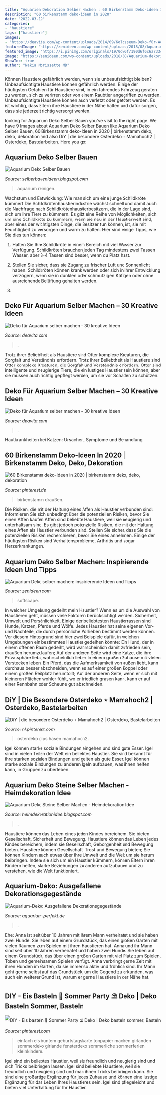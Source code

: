 ```yaml
---
title: "Aquarien Dekoration Selber Machen : 60 Birkenstamm Deko-ideen In 2020"
description: "60 birkenstamm deko-ideen in 2020"
date: "2022-03-19"
categories:
- "haustiere"
tags: ["haustiere"]
images:
- "https://deavita.com/wp-content/uploads/2014/09/Kolosseum-Deko-für-Aquarium-Ideen-Wasserpflanzen-cool-Ton-gemacht.jpg"
featuredImage: "https://zenideen.com/wp-content/uploads/2018/08/Aquarium-dekorieren-rosa-Akzente-600x285.jpg"
featured_image: "https://i.pinimg.com/originals/19/0d/6f/190d6f6c6a733c44ce7a0afd8093096a.jpg"
image: "https://zenideen.com/wp-content/uploads/2018/08/Aquarium-dekorieren-rosa-Akzente-600x285.jpg"
ShowToc: true
author: "Nakia Morissette MD"
---
```



Können Haustiere gefährlich werden, wenn sie unbeaufsichtigt bleiben?
Unbeaufsichtigte Haustiere können gefährlich werden. Einige der häufigsten Gefahren für Haustiere sind, in ein fahrendes Fahrzeug geraten zu werden, sich zu verirren oder von einem Raubtier angegriffen zu werden. Unbeaufsichtigte Haustiere können auch verletzt oder getötet werden. Es ist wichtig, dass Eltern ihre Haustiere in der Nähe halten und dafür sorgen, dass sie jederzeit richtig versorgt werden.

	

		
looking for Aquarium Deko Selber Bauen you've visit to the right page. We have 9 Images about Aquarium Deko Selber Bauen like Aquarium Deko Selber Bauen, 60 Birkenstamm deko-Ideen in 2020 | birkenstamm deko, deko, dekoration and also DiY | die besondere Osterdeko ⋆ Mamahoch2 | Osterdeko, Bastelarbeiten. Here you go:
		
    
## Aquarium Deko Selber Bauen

<img loading=lazy src="https://i.pinimg.com/originals/19/0d/6f/190d6f6c6a733c44ce7a0afd8093096a.jpg" onerror="this.onerror=null;this.src='https://tse3.mm.bing.net/th?id=OIP._iOhY1JmpHyiT3-wpM4QVwHaFj&amp;pid=15.1';" alt="Aquarium Deko Selber Bauen">

_Source: selberbauenideen.blogspot.com_

>aquarium reinigen. 

	

Wachstum und Entwicklung: Wie man sich um eine junge Schildkröte kümmert
Die Schildkrötenhaustierindustrie wächst schnell und damit auch die Nachfrage nach Schildkrötenhaustierbesitzern, die in der Lage sind, sich um ihre Tiere zu kümmern. Es gibt eine Reihe von Möglichkeiten, sich um eine Schildkröte zu kümmern, wenn sie neu in der Haustierwelt sind, aber eines der wichtigsten Dinge, die Besitzer tun können, ist, sie mit Feuchtigkeit zu versorgen und warm zu halten. Hier sind einige Tipps, wie Sie dies tun können:
1. Halten Sie Ihre Schildkröte in einem Bereich mit viel Wasser zur Verfügung. Schildkröten brauchen jeden Tag mindestens zwei Tassen Wasser, aber 3-4 Tassen sind besser, wenn du Platz hast.

2. Stellen Sie sicher, dass sie Zugang zu frischer Luft und Sonnenlicht haben. Schildkröten können krank werden oder sich in ihrer Entwicklung verzögern, wenn sie in dunklen oder schmutzigen Käfigen oder ohne ausreichende Belüftung gehalten werden.

3.

    
## Deko Für Aquarium Selber Machen – 30 Kreative Ideen

<img loading=lazy src="https://deavita.com/wp-content/uploads/2014/09/Kolosseum-Deko-für-Aquarium-Ideen-Wasserpflanzen-cool-Ton-gemacht.jpg" onerror="this.onerror=null;this.src='https://tse3.mm.bing.net/th?id=OIP.usPh1GAjjaYnwbg9Bn-BTAHaFj&amp;pid=15.1';" alt="Deko für Aquarium selber machen – 30 kreative Ideen">

_Source: deavita.com_

>. 

	

Trotz ihrer Beliebtheit als Haustiere sind Otter komplexe Kreaturen, die Sorgfalt und Verständnis erfordern.
Trotz ihrer Beliebtheit als Haustiere sind Otter komplexe Kreaturen, die Sorgfalt und Verständnis erfordern. Otter sind intelligente und neugierige Tiere, die ein lustiges Haustier sein können, aber sie müssen auch richtig gepflegt werden, um sie vor Schaden zu schützen.

    
## Deko Für Aquarium Selber Machen – 30 Kreative Ideen

<img loading=lazy src="http://deavita.com/wp-content/uploads/2014/09/Aquarium-Unterwasser-Deko-Ideen-coole-Accessoires-arrangieren.jpg" onerror="this.onerror=null;this.src='https://tse3.mm.bing.net/th?id=OIP.IOPccKMuUb7Weaq4soAkzgHaE7&amp;pid=15.1';" alt="Deko für Aquarium selber machen – 30 kreative Ideen">

_Source: deavita.com_

>. 

	

Hautkrankheiten bei Katzen: Ursachen, Symptome und Behandlung

    
## 60 Birkenstamm Deko-Ideen In 2020 | Birkenstamm Deko, Deko, Dekoration

<img loading=lazy src="https://i.pinimg.com/474x/fb/5d/81/fb5d81424baec2947fc86c068fe1ee95.jpg?nii=t" onerror="this.onerror=null;this.src='https://tse4.mm.bing.net/th?id=OIP.XZGBWdix-neyMzMKqw_4sgAAAA&amp;pid=15.1';" alt="60 Birkenstamm deko-Ideen in 2020 | birkenstamm deko, deko, dekoration">

_Source: pinterest.de_

>birkenstamm draußen. 

	

Die Risiken, die mit der Haltung eines Affen als Haustier verbunden sind: Informieren Sie sich unbedingt über die potenziellen Risiken, bevor Sie einen Affen kaufen
Affen sind beliebte Haustiere, weil sie neugierig und unterhaltsam sind. Es gibt jedoch potenzielle Risiken, die mit der Haltung eines Affen als Haustier verbunden sind. Stellen Sie sicher, dass Sie die potenziellen Risiken recherchieren, bevor Sie eines annehmen. Einige der häufigsten Risiken sind Verhaltensprobleme, Arthritis und sogar Herzerkrankungen.

    
## Aquarium Deko Selber Machen: Inspirierende Ideen Und Tipps

<img loading=lazy src="https://zenideen.com/wp-content/uploads/2018/08/Aquarium-dekorieren-rosa-Akzente-600x285.jpg" onerror="this.onerror=null;this.src='https://tse2.mm.bing.net/th?id=OIP.ZbnW93jmk3CRzssEo5k1jQHaDh&amp;pid=15.1';" alt="Aquarium Deko selber machen: inspirierende Ideen und Tipps">

_Source: zenideen.com_

>softscape. 

	

In welcher Umgebung gedeiht mein Haustier?
Wenn es um die Auswahl von Haustieren geht, müssen viele Faktoren berücksichtigt werden. Sicherheit, Umwelt und Persönlichkeit. Einige der beliebtesten Haustierrassen sind Hunde, Katzen, Pferde und Wölfe. Jedes Haustier hat seine eigenen Vor- und Nachteile, die durch persönliche Vorlieben bestimmt werden können. Vor diesem Hintergrund sind hier zwei Beispiele dafür, in welchen Umgebungen ein bestimmtes Haustier gedeihen könnte:
Ein Hund, der in einem offenen Raum gedeiht, wird wahrscheinlich damit zufrieden sein, draußen herumzulaufen; Auf der anderen Seite wird eine Katze, die ihre Privatsphäre liebt, wahrscheinlich lieber in einem großen Zuhause mit vielen Verstecken leben. Ein Pferd, das die Aufmerksamkeit von außen liebt, kann durchaus besser abschneiden, wenn es auf einer großen Koppel oder einem großen Reitplatz herumtollt; Auf der anderen Seite, wenn er sich mit kleineren Flächen wohler fühlt, wo er friedlich grasen kann, kann er auf einer Rennbahn oder Scheune gut abschneiden.

    
## DiY | Die Besondere Osterdeko ⋆ Mamahoch2 | Osterdeko, Bastelarbeiten

<img loading=lazy src="https://i.pinimg.com/736x/96/07/8a/96078ab3ab180b28a68f95b508fb990c.jpg" onerror="this.onerror=null;this.src='https://tse3.mm.bing.net/th?id=OIP.pTEA3SDUFCXI0vf7yKiFqQHaJ3&amp;pid=15.1';" alt="DiY | die besondere Osterdeko ⋆ Mamahoch2 | Osterdeko, Bastelarbeiten">

_Source: nl.pinterest.com_

>osterdeko gips hasen mamahoch2. 

	

Igel können starke soziale Bindungen eingehen und sind gute Esser.
Igel sind in vielen Teilen der Welt ein beliebtes Haustier. Sie sind bekannt für ihre starken sozialen Bindungen und gelten als gute Esser. Igel können starke soziale Bindungen zu anderen Igeln aufbauen, was ihnen helfen kann, in Gruppen zu überleben.

    
## Aquarium Deko Steine Selber Machen - Heimdekoration Idee

<img loading=lazy src="https://i.pinimg.com/originals/bb/82/2c/bb822ca8205fd5b2ef25e035a0b97e0d.jpg" onerror="this.onerror=null;this.src='https://tse4.mm.bing.net/th?id=OIP.aTKEi3_g4pSR7Osb2dd1TAHaDt&amp;pid=15.1';" alt="Aquarium Deko Steine Selber Machen - Heimdekoration Idee">

_Source: heimdekorationidee.blogspot.com_

>. 

	

Haustiere können das Leben eines jeden Kindes bereichern. Sie bieten Gesellschaft, Sicherheit und Bewegung.
Haustiere können das Leben jedes Kindes bereichern, indem sie Gesellschaft, Geborgenheit und Bewegung bieten. Haustiere können Gesellschaft, Trost und Bewegung bieten; Sie können Kindern auch etwas über ihre Umwelt und die Welt um sie herum beibringen. Indem sie sich um ein Haustier kümmern, können Eltern ihren Kindern helfen, starke Beziehungen zu anderen aufzubauen und zu verstehen, wie die Welt funktioniert.

    
## Aquarium-Deko: Ausgefallene Dekorationsgegestände

<img loading=lazy src="https://aquarium-perfekt.de/wp-content/uploads/2015/10/aquarium-deko_ausgefallene_artikel.jpg" onerror="this.onerror=null;this.src='https://tse1.mm.bing.net/th?id=OIP.psxmhKOZ4iUbT4vbwUbqEgHaFj&amp;pid=15.1';" alt="Aquarium-Deko: Ausgefallene Dekorationsgegestände">

_Source: aquarium-perfekt.de_

>. 

	

Ehe: Anna ist seit über 10 Jahren mit ihrem Mann verheiratet und sie haben zwei Hunde. Sie leben auf einem Grundstück, das einen großen Garten mit vielen Räumen zum Spielen mit ihren Haustieren hat.
Anna und ihr Mann sind seit über 10 Jahren verheiratet und haben zwei Hunde. Sie leben auf einem Grundstück, das über einen großen Garten mit viel Platz zum Spielen, Toben und gemeinsamen Spielen verfügt. Anna verbringt gerne Zeit mit ihren Hunden im Garten, da sie immer so aktiv und fröhlich sind. Ihr Mann geht gerne selbst auf das Grundstück, um die Gegend zu erkunden, was auch ein weiterer Grund ist, warum er gerne Haustiere in der Nähe hat.

    
## DIY - Eis Basteln 🍨 Sommer Party ⛱ Deko | Deko Basteln Sommer, Basteln

<img loading=lazy src="https://i.pinimg.com/736x/8d/94/d4/8d94d46a0ab55e14e154a1f6a25a4150.jpg" onerror="this.onerror=null;this.src='https://tse4.mm.bing.net/th?id=OIP.6dv0a8Ml6HObGTBzEI6MGgHaEK&amp;pid=15.1';" alt="DIY - Eis basteln 🍨 Sommer Party ⛱ Deko | Deko basteln sommer, Basteln">

_Source: pinterest.com_

>einfach eis buntem geburtstagskarte tonpapier machen girlanden sommerdeko girlande fensterdeko sommerliche sommerferien kleinkindern. 

	

Igel sind ein beliebtes Haustier, weil sie freundlich und neugierig sind und sich Tricks beibringen lassen.
Igel sind beliebte Haustiere, weil sie freundlich und neugierig sind und man ihnen Tricks beibringen kann. Sie sind eine großartige Ergänzung für jedes Zuhause und können eine lustige Ergänzung für das Leben Ihres Haustieres sein. Igel sind pflegeleicht und bieten viel Unterhaltung für Ihr Haustier.

